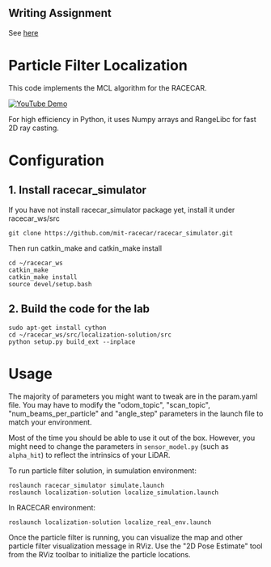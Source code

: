 ## Writing Assignment
See [here](solution.ipynb)

# Particle Filter Localization


This code implements the MCL algorithm for the RACECAR. 

[![YouTube Demo](./media/thumb.jpg)](https://www.youtube.com/watch?v=-c_0hSjgLYw)

For high efficiency in Python, it uses Numpy arrays and RangeLibc for fast 2D ray casting.

# Configuration
## 1. Install racecar_simulator
If you have not install racecar_simulator package yet, install it under racecar_ws/src
```
git clone https://github.com/mit-racecar/racecar_simulator.git
```
Then run catkin_make and catkin_make install
```
cd ~/racecar_ws
catkin_make
catkin_make install
source devel/setup.bash
```
## 2. Build the code for the lab
```
sudo apt-get install cython
cd ~/racecar_ws/src/localization-solution/src
python setup.py build_ext --inplace
```

# Usage

The majority of parameters you might want to tweak are in the param.yaml file. You may have to modify the "odom_topic", "scan_topic", "num_beams_per_particle" and "angle_step" parameters in the launch file to match your environment.

Most of the time you should be able to use it out of the box. However, you might need to change the parameters in `sensor_model.py` (such as `alpha_hit`) to reflect the intrinsics of your LiDAR.

To run particle filter solution, in sumulation environment:
```
roslaunch racecar_simulator simulate.launch
roslaunch localization-solution localize_simulation.launch
```

In RACECAR environment:
```
roslaunch localization-solution localize_real_env.launch
```


Once the particle filter is running, you can visualize the map and other particle filter visualization message in RViz. Use the "2D Pose Estimate" tool from the RViz toolbar to initialize the particle locations.
